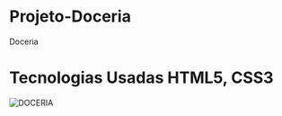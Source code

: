 # Projeto-Doceria
 Doceria
# Tecnologias Usadas HTML5, CSS3

![DOCERIA](https://user-images.githubusercontent.com/102436341/228941387-f4311ef5-780a-4d51-aefe-4840b1d2cca9.png)
